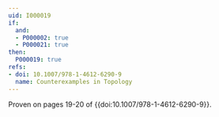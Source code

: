 ```yaml
---
uid: I000019
if:
  and:
  - P000002: true
  - P000021: true
then:
  P000019: true
refs:
- doi: 10.1007/978-1-4612-6290-9
  name: Counterexamples in Topology
---
```



Proven on pages 19-20 of {{doi:10.1007/978-1-4612-6290-9}}.
